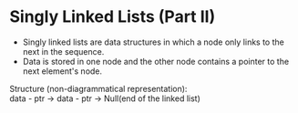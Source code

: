 # Singly Linked Lists (Part II)

- Singly linked lists are data structures in which a node only links to the next in the sequence. 
- Data is stored in one node and the other node contains a pointer to the next element's node.

Structure (non-diagrammatical representation): <br/>
data - ptr -> data - ptr -> Null(end of the linked list)
